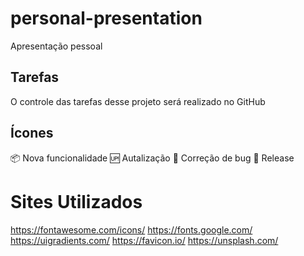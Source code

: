 # personal-presentation
Apresentação pessoal

## Tarefas

O controle das tarefas desse projeto será realizado no GitHub

## Ícones

:package: Nova funcionalidade
:up: Autalização
:bug: Correção de bug
:checkered_flag: Release

# Sites Utilizados

https://fontawesome.com/icons/
https://fonts.google.com/
https://uigradients.com/
https://favicon.io/
https://unsplash.com/
